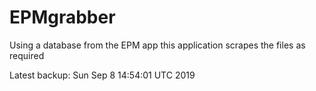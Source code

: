 # EPMgrabber
Using a database from the EPM app this application scrapes the files as required


Latest backup: Sun Sep 8 14:54:01 UTC 2019
